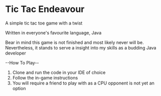 # Tic Tac Endeavour
 A simple tic tac toe game with a twist

Written in everyone's favourite language, Java

Bear in mind this game is not finished and most likely never will be. Nevertheless, it stands to serve a insight into my skills as a budding Java developer

--How To Play--

1. Clone and run the code in your IDE of choice
2. Follow the in-game instructions
3. You will require a friend to play with as a CPU opponent is not yet an option
